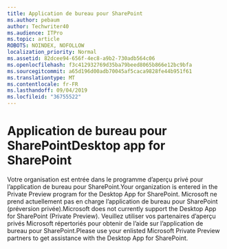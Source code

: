 ```yaml
---
title: Application de bureau pour SharePoint
ms.author: pebaum
author: Techwriter40
ms.audience: ITPro
ms.topic: article
ROBOTS: NOINDEX, NOFOLLOW
localization_priority: Normal
ms.assetid: 82dcee94-656f-4ec8-a9b2-730adb564c06
ms.openlocfilehash: f3c412932769d35ba79beed8065b866e12bc9bfa
ms.sourcegitcommit: a65d196d00adb70045af5caca9828fe44b951f61
ms.translationtype: MT
ms.contentlocale: fr-FR
ms.lasthandoff: 09/04/2019
ms.locfileid: "36755522"
---
```

# <a name="desktop-app-for-sharepoint"></a><span data-ttu-id="1f3de-102">Application de bureau pour SharePoint</span><span class="sxs-lookup"><span data-stu-id="1f3de-102">Desktop app for SharePoint</span></span>

<span data-ttu-id="1f3de-103">Votre organisation est entrée dans le programme d’aperçu privé pour l’application de bureau pour SharePoint.</span><span class="sxs-lookup"><span data-stu-id="1f3de-103">Your organization is entered in the Private Preview program for the Desktop App for SharePoint.</span></span> <span data-ttu-id="1f3de-104">Microsoft ne prend actuellement pas en charge l’application de bureau pour SharePoint (préversion privée).</span><span class="sxs-lookup"><span data-stu-id="1f3de-104">Microsoft does not currently support the Desktop App for SharePoint (Private Preview).</span></span> <span data-ttu-id="1f3de-105">Veuillez utiliser vos partenaires d’aperçu privés Microsoft répertoriés pour obtenir de l’aide sur l’application de bureau pour SharePoint.</span><span class="sxs-lookup"><span data-stu-id="1f3de-105">Please use your enlisted Microsoft Private Preview partners to get assistance with the Desktop App for SharePoint.</span></span>
